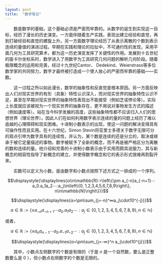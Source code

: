 ```yaml
---
layout: post
title:  "数学笔记"
---
```


&ensp;&ensp;&ensp;&ensp;数是数学的基础，这个基础必须是严密而牢靠的。从数字的诞生到实现这一目标，经历了漫长的历史演变。一方面伴随着生产实践，表现出建立经验和直觉，再到打破经验和直觉的螺旋上升。另一方面数字理论经历了从表示离散的个数到表示连续的量值的演进过程。早期在实践和理论的拉扯中，不可通约性的发现，采用平面几何为工具研究算术，都为这一历史演变发挥了关键性的作用。发展到十五世纪的笛卡尔坐标系时，数学进入了用数字为工具研究几何问题的解析几何阶段。随着极限概念的运用和完善，经过十九世纪Cantor、 Dedekind、Weierstrass等多位数学家的共同努力，数字才最终被打造成一个使人放心的严密而牢靠的基础——实数。

&ensp;&ensp;&ensp;&ensp;这一过程之所以如此漫长，数学的抽象性和反直觉是根本原因。另一方面反映出人们对现实世界的有形（具象）特性认识深入，而对现实世界的抽象特性认识不足，甚至在早期对现实世界的抽象特性表现出不能接受（例如芝诺悖论等）。实际上长度就应该被视为一个现实世界的抽象存在，更不用说对事物发生方式的描述（例如速度等）。站在当今科学发展的高度，这些抽象特性都不应该归入人们的思想世界（理论世界）。因此人们在如何利用数字表示连续的量的问题上经历了难以逾越的心理障碍和现实困难。十进制小数表示的出现，使这一问题的解决变得具有可操作性而且实用。在十六世纪，Simon Stevin将亚里士多德关于数字无限可分的观点引申为数字具有的连续性，并认为，某个数是连续的还是分立的，取决或继承于被它定量描述的事物。数字被赋予了全新的概念，而不再是被严格区分为离散的数和连续的量。他介绍和完善的十进制小数表示由于实用而颇具说服力，其与新概念的相容性指导了新概念的建立，并使得数字概念和它的表示形式很难再割裂开来。

&ensp;&ensp;&ensp;&ensp;实数可以定义为小数，是由数字和小数点按照下述方式之一排成的一个序列。

$$\displaystyle{\displaylines{α\in\mathbb{R}:=\left\{\pm a_{-n}a_{-n+1}⋯a_0.a_1a_2⋯:a_j\in\left\{0, 1,2,3,4,5,6,7,8,9\right\}, n\in\mathbb{N}\right\}}}$$

$$\displaystyle{\displaylines{α=\pm\sum_{j=-n}^∞a_j\cdot10^{-j}}}$$

$$α\in\mathbb{R}:=\left\{\pm a_{-n}a_{-n+1}⋯a_0.a_1a_2⋯:a_j\in\left\{0, 1,2,3,4,5,6,7,8,9\right\}, n\in\mathbb{N}\right\}$$

或者，

$$α\in\mathbb{R}:=\left\{\pm a_{n}a_{n-1}⋯a_0.a_{-1}a_{-2}⋯:a_j\in\left\{0, 1,2,3,4,5,6,7,8,9\right\}, n\in\mathbb{N}\right\}$$

$$\displaystyle{\displaylines{α=\pm\sum_{j=-∞}^n a_j\cdot10^{j}}}$$

&ensp;&ensp;&ensp;&ensp;其中，小数点左侧数字的个数是有限的（于是 $n$ 是一个自然数，要么是正整数要么是 $0$ ），但小数点右侧数字的个数是无限的。
